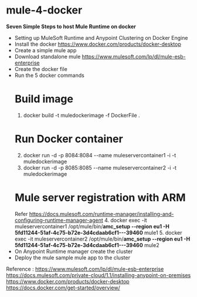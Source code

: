 # mule-4-docker
**Seven Simple Steps to host Mule Runtime on docker**
* Setting up MuleSoft Runtime and Anypoint Clustering on Docker Engine
* Install the docker https://www.docker.com/products/docker-desktop
* Create a simple mule app
* Download standalone mule https://www.mulesoft.com/lp/dl/mule-esb-enterprise 
* Create the docker file
* Run the 5 docker commands 
  # Build image
  1. docker build -t muledockerimage -f DockerFile .
  # Run Docker container
  2. docker run -d -p 8084:8084 --name muleservercontainer1 -i -t muledockerimage
  3. docker run -d -p 8085:8085 --name muleservercontainer2 -i -t muledockerimage
  # Mule server registration with ARM
  Refer https://docs.mulesoft.com/runtime-manager/installing-and-configuring-runtime-manager-agent
  4. docker exec -it muleservercontainer1 /opt/mule/bin/**amc_setup --region eu1 -H 5fd11244-51af-4c75-b72e-3d4cdaab6cf1---39460** mule1
  5. docker exec -it muleservercontainer2 /opt/mule/bin/**amc_setup --region eu1 -H 5fd11244-51af-4c75-b72e-3d4cdaab6cf1---39460** mule2
* On Anypoint Runtime manager create the cluster 
* Deploy the mule sample mule app to the cluster

Reference : 
https://www.mulesoft.com/lp/dl/mule-esb-enterprise
https://docs.mulesoft.com/private-cloud/1.1/installing-anypoint-on-premises
https://www.docker.com/products/docker-desktop
https://docs.docker.com/get-started/overview/
